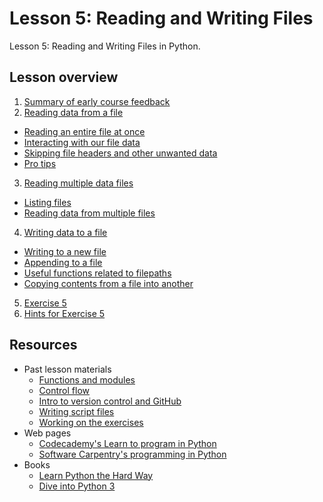 # Lesson 5: Reading and Writing Files
Lesson 5: Reading and Writing Files in Python. 

## Lesson overview
1. [Summary of early course feedback](Lesson/midterm-feedback.md)
2. [Reading data from a file](Lesson/reading-data-from-file.md)
  - [Reading an entire file at once](Lesson/reading-data-from-file.md#reading-an-entire-file-at-once)
  - [Interacting with our file data](Lesson/reading-data-from-file.md#interacting-with-our-file-data)
  - [Skipping file headers and other unwanted data](Lesson/reading-data-from-file.md#skipping-file-headers-and-other-unwanted-data)
  - [Pro tips](Lesson/reading-data-from-file.md#pro-tips)
3. [Reading multiple data files](Lesson/reading-multiple-files.md)
  - [Listing files](Lesson/reading-multiple-files.md#list-files)
  - [Reading data from multiple files](Lesson/reading-multiple-files.md#read-multiple)
4. [Writing data to a file](Lesson/writing-to-file.md)
  - [Writing to a new file](Lesson/writing-to-file.md#Writing-to-a-new-file)
  - [Appending to a file](Lesson/writing-to-file.md#append)
  - [Useful functions related to filepaths](Lesson/writing-to-file.md#useful-functions)
  - [Copying contents from a file into another](Lesson/writing-to-file.md#copying-files)
5. [Exercise 5]()
6. [Hints for Exercise 5](Lesson/hints-ex5.md)
  
## Resources
- Past lesson materials
  - [Functions and modules](https://github.com/Python-for-geo-people/Functions-and-modules)
  - [Control flow](https://github.com/Python-for-geo-people/Control-flow)
  - [Intro to version control and GitHub](https://github.com/Python-for-geo-people/Diving-into-Python/tree/master/Lesson/intro-to-GitHub.md)
  - [Writing script files](https://github.com/Python-for-geo-people/Diving-into-Python/tree/master/Lesson/writing-scripts.md)
  - [Working on the exercises](https://github.com/Python-for-geo-people/Diving-into-Python/tree/master/Lesson/working-on-assignment.md)
- Web pages
  - [Codecademy's Learn to program in Python](https://www.codecademy.com/learn/python)
  - [Software Carpentry's programming in Python](https://swcarpentry.github.io/python-novice-inflammation/)
- Books
  - [Learn Python the Hard Way](http://learnpythonthehardway.org/book/)
  - [Dive into Python 3](http://www.diveinto.org/python3/)
